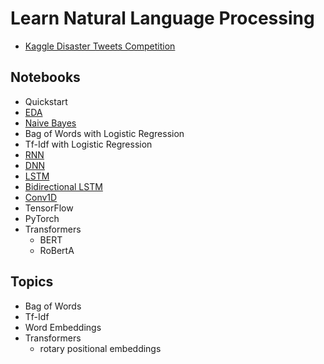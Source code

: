 # Learn Natural Language Processing

- [Kaggle Disaster Tweets Competition](https://www.kaggle.com/competitions/nlp-getting-started)

## Notebooks

- Quickstart
- [EDA](disaster-tweets-eda.ipynb)
- [Naive Bayes](disaster-tweets-td-idf-naive-bayes.ipynb)
- Bag of Words with Logistic Regression
- Tf-Idf with Logistic Regression
- [RNN](disaster-tweets-rnn.ipynb)
- [DNN](disaster-tweets-dnn.ipynb)
- [LSTM](disaster-tweets-lstm.ipynb)
- [Bidirectional LSTM](disaster-tweets-bidirectional-lstm.ipynb)
- [Conv1D](disaster-tweets-conv1d.ipynb)
- TensorFlow
- PyTorch
- Transformers
  - BERT
  - RoBertA
  
## Topics

- Bag of Words
- Tf-Idf
- Word Embeddings
- Transformers
  - rotary positional embeddings
  
